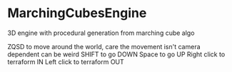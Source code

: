 # MarchingCubesEngine
3D engine with procedural generation from marching cube algo

ZQSD to move around the world, care the movement isn't camera dependent can be weird
SHIFT to go DOWN
Space to go UP
Right click to terraform IN
Left click to terraform OUT

